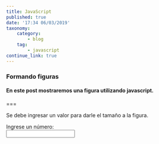 ```yaml
---
title: JavaScript
published: true
date: '17:34 06/03/2019'
taxonomy:
    category:
        - blog
    tag:
        - javascript
continue_link: true
---
```


### Formando figuras
#### En este post mostraremos una figura utilizando javascript.

===
<script type="text/javascript">
    function Figura() {
        var lim = document.getElementById("num").value;
               var x,y;
                var c = "";

                for (x=0;x<lim;x++){
                    for(y=0;y<=x;y++){
                        c = c +"*";
                    }
                    c = c +"<br>"; 
                }
                for (x=0;x<lim;x++){
                    for(y=0;y<lim;y++){
                        if(y<=x){
                            c = c +"&nbsp";
                        }else{
                             c = c +"*";
                        }
                    }
                    c = c +"<br>"; 
                }
                document.getElementById("figura").innerHTML = c;
                document.getElementById("num").value=" "; 
           
    }
</script>
Se debe ingresar un valor para darle el tamaño a la figura.

 <label for="num">Ingrese un número:</label><br><input type="number" id="num" min="1"  onkeyup="Figura()"/><br><br><code id="figura" class="fig"></code>



